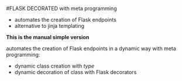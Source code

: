 #FLASK DECORATED with meta programming

- automates the creation of Flask endpoints
- alternative to jinja templating

**This is the manual simple version**
 
automates the creation of Flask endpoints in a dynamic way with meta programming:
- dynamic class creation with *type*
- dynamic decoration of class with Flask decorators

